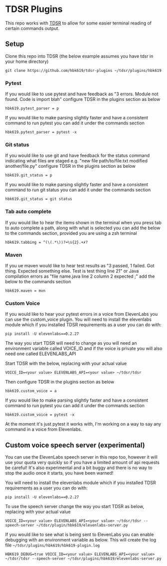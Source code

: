 # TDSR Plugins

This repo works with [TDSR](https://github.com/tspivey/tdsr) to allow for some easier terminal reading of certain commands output.

## Setup

Clone this repo into TDSR (the below example assumes you have tdsr in your home directory)

`git clone https://github.com/hbk619/tdsr-plugins ~/tdsr/plugins/hbk619`

### Pytest

If you would like to use pytest and have feedback as "3 errors. Module not found. 
Code is import blah" configure TDSR in the plugins section as below

```
hbk619.pytest_parser = p
```

If you would like to make parsing slightly faster and have a consistent command to run pytest
you can add it under the commands section

```
hbk619.pytest_parser = pytest -x
```


### Git status

If you would like to use git and have feedback for the status command indicating what files are staged e.g.
"new file path/to/file.txt modified another/file.py" configure TDSR in the plugins section as below

```
hbk619.git_status = p
```

If you would like to make parsing slightly faster and have a consistent command to run git status
you can add it under the commands section

```
hbk619.git_status = git status
```

### Tab auto complete

If you would like to hear the items shown in the terminal when you press tab to auto complete a path, along
with what is selected you can add the below to the commands section, provided you are using a zsh terminal

```
hbk619.tabbing = ^(\(.*\))?➜\s{2}.+✗?
```

### Maven

If you ue maven would like to hear test results as "3 passed, 1 failed. Got thing. Expected something else.
Test is test thing line 21" or Java compilation errors as "file name.java line 2 column 2 expected ;" add the below to the commands section

```
hbk619.maven = mvn
```

### Custom Voice

If you would like to hear your pytest errors in a voice from ElevenLabs you can use the custom_voice plugin.
You will need to install the elevenlabs module which if you installed TDSR requirements as a user you can do with:

```
pip install -U elevenlabs==0.2.27
```

The way you start TDSR will need to change as you will need an environment variable called VOICE_ID and if the voice is private you will also need one called ELEVENLABS_API

Start TDSR with the below, replacing <your value> with your actual value

```
VOICE_ID=<your value> ELEVENLABS_API=<your value> ~/tdsr/tdsr
```

Then configure TDSR in the plugins section as below

```
hbk619.custom_voice = a
```

If you would like to make parsing slightly faster and have a consistent command to run pytest
you can add it under the commands section

```
hbk619.custom_voice = pytest -x
```

At the moment it's just pytest it works with, I'm working on a way to say any command in a voice from Elevenlabs.


## Custom voice speech server (experimental)
You can use the ElevenLabs speech server in this repo too, however it will use your quota very quickly so if you have a limited
amount of api requests be careful! It's also experimental and a bit buggy and there is no way to stop the audio once it starts, you have been warned!

You will need to install the elevenlabs module which if you installed TDSR requirements as a user you can do with:

```
pip install -U elevenlabs==0.2.27
```

To use the speech server change the way you start TDSR as below, replacing <your value> with your actual value

```
VOICE_ID=<your value> ELEVENLABS_API=<your value> ~/tdsr/tdsr --speech-server ~/tdsr/plugin/hbk619/elevenlabs-server.py
```

If you would like to see what is being sent to ElevenLabs you can enable debugging with an environment variable as below. This will create the 
log file `~/tdsr/plugins/hbk619/hbk619-plugin.log`

```
HBK619_DEBUG=true VOICE_ID=<your value> ELEVENLABS_API=<your value> ~/tdsr/tdsr --speech-server ~/tdsr/plugins/hbk619/elevenlabs-server.py
```